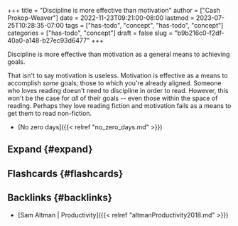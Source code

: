 +++
title = "Discipline is more effective than motivation"
author = ["Cash Prokop-Weaver"]
date = 2022-11-23T09:21:00-08:00
lastmod = 2023-07-25T10:28:35-07:00
tags = ["has-todo", "concept", "has-todo", "concept"]
categories = ["has-todo", "concept"]
draft = false
slug = "b9b216c0-f2df-40a0-a148-b27ec93d6477"
+++

Discipline is more effective than motivation as a general means to achieving goals.

That isn't to say motivation is useless. Motivation is effective as a means to accomplish _some_ goals; those to which you're already aligned. Someone who loves reading doesn't need to discipline in order to read. However, this won't be the case for _all_ of their goals -- even those within the space of reading. Perhaps they love reading fiction and motivation fails as a means to get them to read non-fiction.

-   [No zero days]({{< relref "no_zero_days.md" >}})


## Expand {#expand}


## Flashcards {#flashcards}


## Backlinks {#backlinks}

-   [Sam Altman | Productivity]({{< relref "altmanProductivity2018.md" >}})
